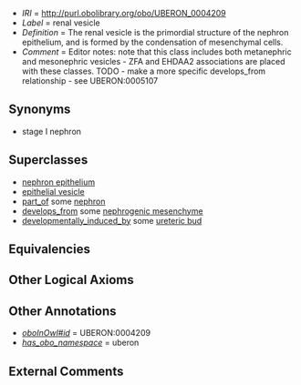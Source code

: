  * *IRI* = http://purl.obolibrary.org/obo/UBERON_0004209
 * *Label* = renal vesicle
 * *Definition* = The renal vesicle is the primordial structure of the nephron epithelium, and is formed by the condensation of mesenchymal cells. 
 * *Comment* = Editor notes: note that this class includes both metanephric and mesonephric vesicles - ZFA and EHDAA2 associations are placed with these classes. TODO - make a more specific develops_from relationship - see UBERON:0005107

## Synonyms

 * stage I nephron

## Superclasses

 * [nephron epithelium](../../UBERON/11/UBERON_0004211.md)
 * [epithelial vesicle](../../UBERON/03/UBERON_0007503.md)
 * [part_of](../../BFO/50/BFO_0000050.md) some [nephron](../../UBERON/85/UBERON_0001285.md)
 * [develops_from](../../RO/02/RO_0002202.md) some [nephrogenic mesenchyme](../../UBERON/08/UBERON_0004208.md)
 * [developmentally_induced_by](../../RO/56/RO_0002256.md) some [ureteric bud](../../UBERON/84/UBERON_0000084.md)

## Equivalencies


## Other Logical Axioms


## Other Annotations

 * *[oboInOwl#id](../../id/oboInOwl#id.md)* = UBERON:0004209
 * *[has_obo_namespace](../../ce/oboInOwl#hasOBONamespace.md)* = uberon

## External Comments

